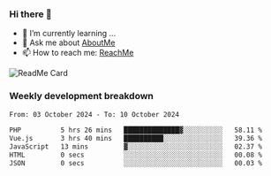 ### Hi there 👋

- 🌱 I’m currently learning ...
- 💬 Ask me about [AboutMe](https://www.itzcy.com/about)
- 📫 How to reach me: [ReachMe](https://www.itzcy.com/about)

![ReadMe Card](https://github-readme-stats-ten-gilt.vercel.app/api?username=SuperChenYun&show_icons=true&title_color=fff&icon_color=79ff97&text_color=9f9f9f&bg_color=151515&hide_border=true)

### Weekly development breakdown
<!--START_SECTION:waka-->

```txt
From: 03 October 2024 - To: 10 October 2024

PHP          5 hrs 26 mins   ██████████████▓░░░░░░░░░░   58.11 %
Vue.js       3 hrs 40 mins   ██████████░░░░░░░░░░░░░░░   39.36 %
JavaScript   13 mins         ▓░░░░░░░░░░░░░░░░░░░░░░░░   02.37 %
HTML         0 secs          ░░░░░░░░░░░░░░░░░░░░░░░░░   00.08 %
JSON         0 secs          ░░░░░░░░░░░░░░░░░░░░░░░░░   00.03 %
```

<!--END_SECTION:waka-->
